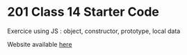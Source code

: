 # 201 Class 14 Starter Code

Exercice using JS : object, constructor, prototype, local data

Website available [here](https://klnder.github.io/Shopping-cart/)
